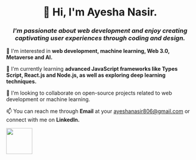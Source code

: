 
<center>
  <h1>
    👋 Hi, I'm Ayesha Nasir.
  </h1>

  <h3>
    <i>I'm passionate about web development and enjoy creating captivating user experiences through coding and design.
    </i>
  </h3>
</center>

👀 I'm interested in <b> web development, machine learning, Web 3.0, Metaverse and AI.</b>

🌱 I'm currently learning <b> advanced JavaScript frameworks like Types Script, React.js and Node.js, as well as exploring deep learning techniques.</b>

💞️ I'm looking to collaborate on open-source projects related to web development or machine learning.

📫 You can reach me through <b>Email</b> at your ayeshanasir806@gmail.com or connect with me on <b>LinkedIn.</b>

<a href="https://www.linkedin.com/in/ayeshanasirwin/"><img src="https://raw.githubusercontent.com/rahuldkjain/github-profile-readme-generator/master/src/images/icons/Social/linked-in-alt.svg" height="70px" width="70px"> 
</a>
